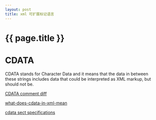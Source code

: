 ```yaml
---
layout: post
title: xml 可扩展标记语言
---
```

{{ page.title }}
=============

# CDATA

CDATA stands for Character Data and it means that the data in between these strings includes data that could be interpreted as XML markup, but should not be.

[CDATA comment diff](https://stackoverflow.com/a/2784200)

[what-does-cdata-in-xml-mean](https://stackoverflow.com/questions/2784183/what-does-cdata-in-xml-mean)

[cdata sect specifications](https://www.w3.org/TR/REC-xml/#sec-cdata-sect)
